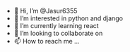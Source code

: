 - 👋 Hi, I’m @Jasur6355
- 👀 I’m interested in python and django
- 🌱 I’m currently learning react
- 💞️ I’m looking to collaborate on 
- 📫 How to reach me ...

<!---
Jasur6355/Jasur6355 is a ✨ special ✨ repository because its `README.md` (this file) appears on your GitHub profile.
You can click the Preview link to take a look at your changes.
--->
